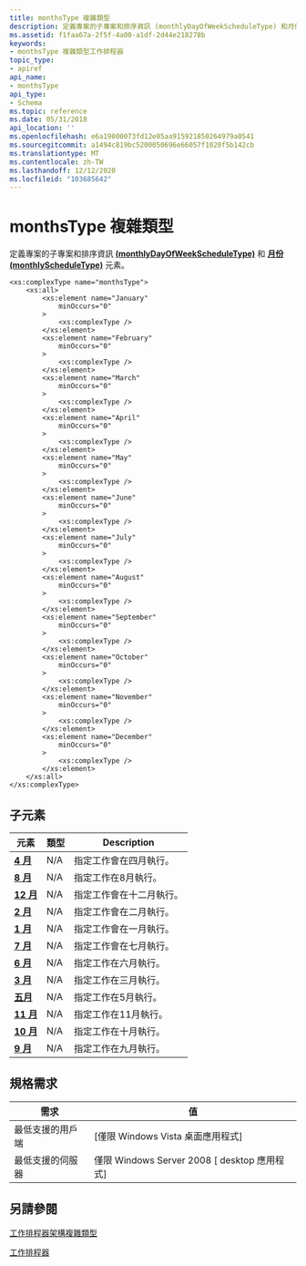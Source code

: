```yaml
---
title: monthsType 複雜類型
description: 定義專案的子專案和排序資訊 (monthlyDayOfWeekScheduleType) 和月份 (monthlyScheduleType) 元素。
ms.assetid: f1faa67a-2f5f-4a00-a1df-2d44e218278b
keywords:
- monthsType 複雜類型工作排程器
topic_type:
- apiref
api_name:
- monthsType
api_type:
- Schema
ms.topic: reference
ms.date: 05/31/2018
api_location: ''
ms.openlocfilehash: e6a19000073fd12e05aa915921850264979a0541
ms.sourcegitcommit: a1494c819bc5200050696e66057f1020f5b142cb
ms.translationtype: MT
ms.contentlocale: zh-TW
ms.lasthandoff: 12/12/2020
ms.locfileid: "103685642"
---
```

# <a name="monthstype-complex-type"></a>monthsType 複雜類型

定義專案的子專案和排序資訊 [**(monthlyDayOfWeekScheduleType)**](taskschedulerschema-months-monthlydayofweekscheduletype-element.md) 和 [**月份 (monthlyScheduleType)**](taskschedulerschema-months-monthlyscheduletype-element.md) 元素。

``` syntax
<xs:complexType name="monthsType">
    <xs:all>
        <xs:element name="January"
            minOccurs="0"
        >
            <xs:complexType />
        </xs:element>
        <xs:element name="February"
            minOccurs="0"
        >
            <xs:complexType />
        </xs:element>
        <xs:element name="March"
            minOccurs="0"
        >
            <xs:complexType />
        </xs:element>
        <xs:element name="April"
            minOccurs="0"
        >
            <xs:complexType />
        </xs:element>
        <xs:element name="May"
            minOccurs="0"
        >
            <xs:complexType />
        </xs:element>
        <xs:element name="June"
            minOccurs="0"
        >
            <xs:complexType />
        </xs:element>
        <xs:element name="July"
            minOccurs="0"
        >
            <xs:complexType />
        </xs:element>
        <xs:element name="August"
            minOccurs="0"
        >
            <xs:complexType />
        </xs:element>
        <xs:element name="September"
            minOccurs="0"
        >
            <xs:complexType />
        </xs:element>
        <xs:element name="October"
            minOccurs="0"
        >
            <xs:complexType />
        </xs:element>
        <xs:element name="November"
            minOccurs="0"
        >
            <xs:complexType />
        </xs:element>
        <xs:element name="December"
            minOccurs="0"
        >
            <xs:complexType />
        </xs:element>
    </xs:all>
</xs:complexType>
```

## <a name="child-elements"></a>子元素



| 元素                                                               | 類型 | Description                                            |
|-----------------------------------------------------------------------|------|--------------------------------------------------------|
| [**4 月**](taskschedulerschema-april-monthstype-element.md)         | N/A  | 指定工作會在四月執行。 <br/>     |
| [**8 月**](taskschedulerschema-august-monthstype-element.md)       | N/A  | 指定工作在8月執行。 <br/>    |
| [**12 月**](taskschedulerschema-december-monthstype-element.md)   | N/A  | 指定工作會在十二月執行。 <br/>  |
| [**2 月**](taskschedulerschema-february-monthstype-element.md)   | N/A  | 指定工作會在二月執行。 <br/>  |
| [**1 月**](taskschedulerschema-january-monthstype-element.md)     | N/A  | 指定工作會在一月執行。 <br/>   |
| [**7 月**](taskschedulerschema-july-monthstype-element.md)           | N/A  | 指定工作會在七月執行。 <br/>      |
| [**6 月**](taskschedulerschema-june-monthstype-element.md)           | N/A  | 指定工作在六月執行。 <br/>      |
| [**3 月**](taskschedulerschema-march-monthstype-element.md)         | N/A  | 指定工作在三月執行。 <br/>     |
| [**五月**](taskschedulerschema-may-monthstype-element.md)             | N/A  | 指定工作在5月執行。 <br/>       |
| [**11 月**](taskschedulerschema-november-monthstype-element.md)   | N/A  | 指定工作在11月執行。 <br/>  |
| [**10 月**](taskschedulerschema-october-monthstype-element.md)     | N/A  | 指定工作在十月執行。 <br/>   |
| [**9 月**](taskschedulerschema-september-monthstype-element.md) | N/A  | 指定工作在九月執行。 <br/> |



## <a name="requirements"></a>規格需求



| 需求 | 值 |
|-------------------------------------|------------------------------------------------------|
| 最低支援的用戶端<br/> | \[僅限 Windows Vista 桌面應用程式\]<br/>       |
| 最低支援的伺服器<br/> | 僅限 Windows Server 2008 \[ desktop 應用程式\]<br/> |



## <a name="see-also"></a>另請參閱

<dl> <dt>

[工作排程器架構複雜類型](task-scheduler-schema-complex-types.md)
</dt> <dt>

[工作排程器](task-scheduler-start-page.md)
</dt> </dl>

 

 





